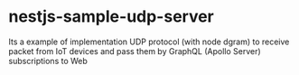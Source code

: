# nestjs-sample-udp-server
Its a example of implementation UDP protocol (with node dgram) to receive packet from IoT devices and pass them by GraphQL (Apollo Server) subscriptions to Web
